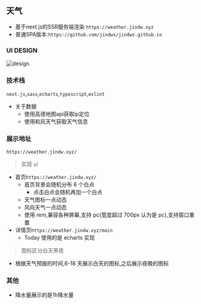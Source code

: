 ## 天气
- 基于next.js的SSR服务端渲染 `https://weather.jindw.xyz`
- 普通SPA版本:`https://github.com/jindws/jindws.github.io`

### UI DESIGN
![design](https://jindw.xyz/upload/2022/04/design-fca44b8e909c4bef9d7904c69e855c1e.png)

### 技术栈
`next.js`,`sass`,`echarts`,`typescript`,`eslint`
- 关于数据
    - 使用高德地图api获取ip定位
    - 使用和风天气获取天气信息
### 展示地址
`https://weather.jindw.xyz/`

> 实现 ui

- 首页`https://weather.jindw.xyz/`
    - 首页背景会随机分布 6 个白点
        - 点击白点会随机再加一个白点
    - 天气图标一点动态
    - 风向天气一点动态
    - 使用 rem,兼容各种屏幕,支持 pc(宽度超过 700px 认为是 pc),支持窗口重置
- 详情页`https://weather.jindw.xyz/main`
    - Today 使用的是 echarts 实现
> 图标区分白天黑夜
- 根据天气预报的时间,6-18 天展示白天的图标,之后展示夜晚的图标
### 其他
- 降水量展示的是1h降水量